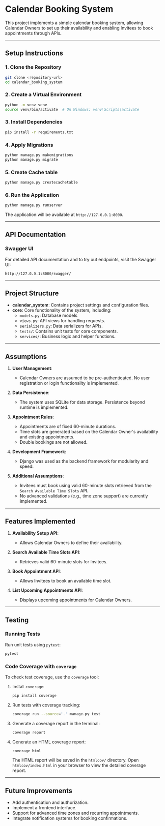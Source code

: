 # Calendar Booking System

This project implements a simple calendar booking system, allowing Calendar Owners to set up their availability and enabling Invitees to book appointments through APIs.

---

## Setup Instructions

### 1. Clone the Repository
```bash
git clone <repository-url>
cd calendar_booking_system
```

### 2. Create a Virtual Environment
```bash
python -m venv venv
source venv/bin/activate  # On Windows: venv\Scripts\activate
```

### 3. Install Dependencies
```bash
pip install -r requirements.txt
```

### 4. Apply Migrations
```bash
python manage.py makemigrations
python manage.py migrate
```

### 5. Create Cache table
```bash
python manage.py createcachetable
```

### 6. Run the Application
```bash
python manage.py runserver
```

The application will be available at `http://127.0.0.1:8000`.

---

## API Documentation

### Swagger UI
For detailed API documentation and to try out endpoints, visit the Swagger UI:

```text
http://127.0.0.1:8000/swagger/
```

---

## Project Structure

- **calendar_system**: Contains project settings and configuration files.
- **core**: Core functionality of the system, including:
  - `models.py`: Database models.
  - `views.py`: API views for handling requests.
  - `serializers.py`: Data serializers for APIs.
  - `tests/`: Contains unit tests for core components.
  - `services/`: Business logic and helper functions.

---

## Assumptions

1. **User Management**: 
   - Calendar Owners are assumed to be pre-authenticated. No user registration or login functionality is implemented.

2. **Data Persistence**: 
   - The system uses SQLite for data storage. Persistence beyond runtime is implemented.

3. **Appointment Rules**: 
   - Appointments are of fixed 60-minute durations.
   - Time slots are generated based on the Calendar Owner's availability and existing appointments.
   - Double bookings are not allowed.

4. **Development Framework**: 
   - Django was used as the backend framework for modularity and speed.

5. **Additional Assumptions**:
   - Invitees must book using valid 60-minute slots retrieved from the `Search Available Time Slots` API.
   - No advanced validations (e.g., time zone support) are currently implemented.

---

## Features Implemented

1. **Availability Setup API**:
   - Allows Calendar Owners to define their availability.

2. **Search Available Time Slots API**:
   - Retrieves valid 60-minute slots for Invitees.

3. **Book Appointment API**:
   - Allows Invitees to book an available time slot.

4. **List Upcoming Appointments API**:
   - Displays upcoming appointments for Calendar Owners.

---

## Testing

### Running Tests
Run unit tests using `pytest`:
```bash
pytest
```

### Code Coverage with `coverage`
To check test coverage, use the `coverage` tool:

1. Install `coverage`:
   ```bash
   pip install coverage
   ```

2. Run tests with coverage tracking:
   ```bash
   coverage run --source='.' manage.py test
   ```

3. Generate a coverage report in the terminal:
   ```bash
   coverage report
   ```

4. Generate an HTML coverage report:
   ```bash
   coverage html
   ```

   The HTML report will be saved in the `htmlcov/` directory. Open `htmlcov/index.html` in your browser to view the detailed coverage report.

---

## Future Improvements

- Add authentication and authorization.
- Implement a frontend interface.
- Support for advanced time zones and recurring appointments.
- Integrate notification systems for booking confirmations.
